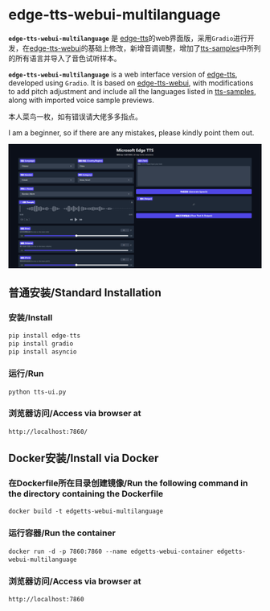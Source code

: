 # edge-tts-webui-multilanguage

**`edge-tts-webui-multilanguage`** 是 [edge-tts](https://github.com/rany2/edge-tts)的web界面版，采用`Gradio`进行开发，在[edge-tts-webui](https://github.com/ycyy/edge-tts-webui)的基础上修改，新增音调调整，增加了[tts-samples](https://github.com/yaph/tts-samples)中所列的所有语言并导入了音色试听样本。

**`edge-tts-webui-multilanguage`** is a web interface version of [edge-tts](https://github.com/rany2/edge-tts), developed using `Gradio`. It is based on [edge-tts-webui](https://github.com/ycyy/edge-tts-webui), with modifications to add pitch adjustment and include all the languages listed in [tts-samples](https://github.com/yaph/tts-samples), along with imported voice sample previews.

本人菜鸟一枚，如有错误请大佬多多指点。

I am a beginner, so if there are any mistakes, please kindly point them out.

![](Snipaste.png)


## 普通安装/Standard Installation

### 安装/Install

    pip install edge-tts
    pip install gradio
    pip install asyncio

### 运行/Run

    python tts-ui.py

### 浏览器访问/Access via browser at

    http://localhost:7860/

## Docker安装/Install via Docker

### 在Dockerfile所在目录创建镜像/Run the following command in the directory containing the Dockerfile

    docker build -t edgetts-webui-multilanguage

### 运行容器/Run the container

    docker run -d -p 7860:7860 --name edgetts-webui-container edgetts-webui-multilanguage

### 浏览器访问/Access via browser at

    http://localhost:7860
